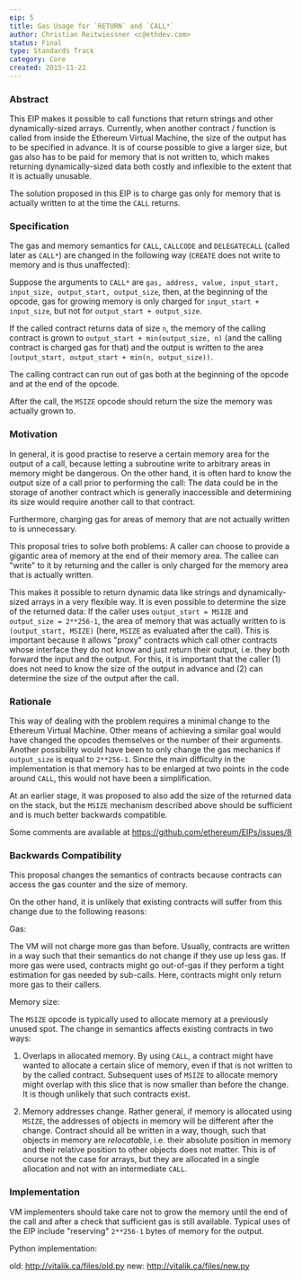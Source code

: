 ```yaml
---
eip: 5
title: Gas Usage for `RETURN` and `CALL*`
author: Christian Reitwiessner <c@ethdev.com>
status: Final
type: Standards Track
category: Core
created: 2015-11-22
---
```


### Abstract

This EIP makes it possible to call functions that return strings and other dynamically-sized arrays.
Currently, when another contract / function is called from inside the Ethereum Virtual Machine,
the size of the output has to be specified in advance. It is of course possible to give a larger
size, but gas also has to be paid for memory that is not written to, which makes returning
dynamically-sized data both costly and inflexible to the extent that it is actually unusable.

The solution proposed in this EIP is to charge gas only for memory that is actually written to at
the time the `CALL` returns.

### Specification

The gas and memory semantics for `CALL`, `CALLCODE` and `DELEGATECALL` (called later as `CALL*`)
are changed in the following way (`CREATE` does not write to memory and is thus unaffected):

Suppose the arguments to `CALL*` are `gas, address, value, input_start, input_size, output_start, output_size`,
then, at the beginning of the opcode, gas for growing memory is only charged for `input_start + input_size`, but not
for `output_start + output_size`.

If the called contract returns data of size `n`, the memory of the calling contract is grown to
`output_start + min(output_size, n)` (and the calling contract is charged gas for that) and the
output is written to the area `[output_start, output_start + min(n, output_size))`.

The calling contract can run out of gas both at the beginning of the opcode and at the end
of the opcode.

After the call, the `MSIZE` opcode should return the size the memory was actually grown to.

### Motivation

In general, it is good practise to reserve a certain memory area for the output of a call,
because letting a subroutine write to arbitrary areas in memory might be dangerous. On the
other hand, it is often hard to know the output size of a call prior to performing the call:
The data could be in the storage of another contract which is generally inaccessible and
determining its size would require another call to that contract.

Furthermore, charging gas for areas of memory that are not actually written to is unnecessary.

This proposal tries to solve both problems: A caller can choose to provide a gigantic area of
memory at the end of their memory area. The callee can "write" to it by returning and the
caller is only charged for the memory area that is actually written.

This makes it possible to return dynamic data like strings and dynamically-sized arrays
in a very flexible way. It is even possible to determine the size of the returned data:
If the caller uses `output_start = MSIZE` and `output_size = 2**256-1`, the area of
memory that was actually written to is `(output_start, MSIZE)` (here, `MSIZE` as evaluated
after the call). This is important because it allows "proxy" contracts
which call other contracts whose interface they do not know and just return their output,
i.e. they both forward the input and the output. For this, it is important that the caller
(1) does not need to know the size of the output in advance and (2) can determine the
size of the output after the call.


### Rationale

This way of dealing with the problem requires a minimal change to the Ethereum Virtual Machine.
Other means of achieving a similar goal would have changed the opcodes themselves or
the number of their arguments. Another possibility would have been to only change the
gas mechanics if `output_size` is equal to `2**256-1`. Since the main difficulty in the
implementation is that memory has to be enlarged at two points in the code around `CALL`,
this would not have been a simplification.

At an earlier stage, it was proposed to also add the size of the returned data on the stack,
but the `MSIZE` mechanism described above should be sufficient and is much better
backwards compatible.

Some comments are available at https://github.com/ethereum/EIPs/issues/8

### Backwards Compatibility

This proposal changes the semantics of contracts because contracts can access the gas counter
and the size of memory.

On the other hand, it is unlikely that existing contracts will suffer from this change due to
the following reasons:

Gas:

The VM will not charge more gas than before. Usually, contracts are written in a way such
that their semantics do not change if they use up less gas. If more gas were used, contracts
might go out-of-gas if they perform a tight estimation for gas needed by sub-calls. Here,
contracts might only return more gas to their callers.

Memory size:

The `MSIZE` opcode is typically used to allocate memory at a previously unused spot.
The change in semantics affects existing contracts in two ways:

1. Overlaps in allocated memory. By using `CALL`, a contract might have wanted to allocate
   a certain slice of memory, even if that is not written to by the called contract.
   Subsequent uses of `MSIZE` to allocate memory might overlap with this slice that is
   now smaller than before the change. It is though unlikely that such contracts exist.

2. Memory addresses change. Rather general, if memory is allocated using `MSIZE`, the
   addresses of objects in memory will be different after the change. Contract should
   all be written in a way, though, such that objects in memory are _relocatable_,
   i.e. their absolute position in memory and their relative position to other
   objects does not matter. This is of course not the case for arrays, but they
   are allocated in a single allocation and not with an intermediate `CALL`.


### Implementation

VM implementers should take care not to grow the memory until the end of the call and after a check that sufficient
gas is still available. Typical uses of the EIP include "reserving" `2**256-1` bytes of memory for the output.

Python implementation:

  old: http://vitalik.ca/files/old.py
  new: http://vitalik.ca/files/new.py
